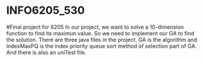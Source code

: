 # INFO6205_530
#Final project for 6205
In our project, we want to solve a 10-dimension function to find its maximun value. So we need to implement our GA to find the solution.
There are three java files in the project. GA is the algorithm and IndexMaxPQ is the index priority queue sort method of selection part of GA. And there is also an uniTest file.

